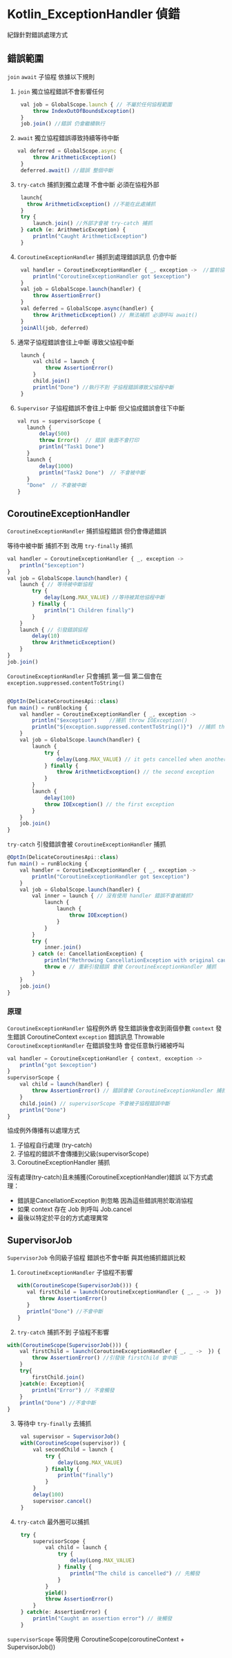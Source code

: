 # Kotlin_ExceptionHandler 偵錯

紀錄針對錯誤處理方式

## 錯誤範圍

`join` `await` 子協程 依據以下規則
1. `join` 獨立協程錯誤不會影響任何
   ```js
    val job = GlobalScope.launch { // 不屬於任何協程範圍
        throw IndexOutOfBoundsException() 
    }
    job.join() //錯誤 仍會繼續執行
   ```
2. `await` 獨立協程錯誤導致持續等待中斷
   ```js
   val deferred = GlobalScope.async {
        throw ArithmeticException() 
    }
    deferred.await() //錯誤 整個中斷
   ```
3. `try-catch` 捕抓到獨立處理 不會中斷 必須在協程外部
   ```js
    launch{
      throw ArithmeticException() //不能在此處捕抓
    }
    try {
        launch.join() //外部才會被 try-catch 捕抓
    } catch (e: ArithmeticException) {
        println("Caught ArithmeticException")
    }
   ```
4. `CoroutineExceptionHandler` 捕抓到處理錯誤訊息 仍會中斷
   ```js
    val handler = CoroutineExceptionHandler { _, exception ->  //當前協程的錯誤捕抓
        println("CoroutineExceptionHandler got $exception") 
    }
    val job = GlobalScope.launch(handler) {
        throw AssertionError()
    }
    val deferred = GlobalScope.async(handler) {
        throw ArithmeticException() // 無法補抓 必須呼叫 await()
    }
    joinAll(job, deferred)   
   ```
5. 通常子協程錯誤會往上中斷 導致父協程中斷
   ```js
    launch {
        val child = launch {
            throw AssertionError()
        }
        child.join()
        println("Done") //執行不到 子協程錯誤導致父協程中斷 
    }
   ```
6. `Supervisor` 子協程錯誤不會往上中斷 但父協成錯誤會往下中斷
   ```js
   val rus = supervisorScope {
      launch {
          delay(500)
          throw Error()  // 錯誤 後面不會打印
          println("Task1 Done")
      }
      launch {
          delay(1000)
          println("Task2 Done")  // 不會被中斷
      }
      "Done"  // 不會被中斷
   }
   ```

## CoroutineExceptionHandler

`CoroutineExceptionHandler` 捕抓協程錯誤 但仍會傳遞錯誤

等待中被中斷 捕抓不到 改用 `try-finally` 捕抓
```js
val handler = CoroutineExceptionHandler { _, exception -> 
    println("$exception") 
}
val job = GlobalScope.launch(handler) {
    launch { // 等待被中斷協程
        try {
            delay(Long.MAX_VALUE) //等待被其他協程中斷
        } finally {
            println("1 Children finally") 
        }
    }
    launch { // 引發錯誤協程
        delay(10)
        throw ArithmeticException()
    }
}
job.join() 
```

`CoroutineExceptionHandler` 只會捕抓 第一個
第二個會在 `exception.suppressed.contentToString()`
```js

@OptIn(DelicateCoroutinesApi::class)
fun main() = runBlocking {
    val handler = CoroutineExceptionHandler { _, exception ->
        println("$exception")    //捕抓 throw IOException()
        println("${exception.suppressed.contentToString()}")  //捕抓 throw ArithmeticException()
    }
    val job = GlobalScope.launch(handler) {
        launch {
            try {
                delay(Long.MAX_VALUE) // it gets cancelled when another sibling fails with IOException
            } finally {
                throw ArithmeticException() // the second exception
            }
        }
        launch {
            delay(100)
            throw IOException() // the first exception
        }
    }
    job.join()  
}
```

`try-catch` 引發錯誤會被 `CoroutineExceptionHandler` 捕抓

```js
@OptIn(DelicateCoroutinesApi::class)
fun main() = runBlocking {
    val handler = CoroutineExceptionHandler { _, exception ->
        println("CoroutineExceptionHandler got $exception")
    }
    val job = GlobalScope.launch(handler) {
        val inner = launch { // 沒有使用 handler 錯誤不會被捕抓?
            launch {
                launch {
                    throw IOException()
                }
            }
        }
        try {
            inner.join()
        } catch (e: CancellationException) {
            println("Rethrowing CancellationException with original cause")
            throw e // 重新引發錯誤 會被 CoroutineExceptionHandler 捕抓
        }
    }
    job.join()    
}
```

### 原理

`CoroutineExceptionHandler` 協程例外炳 發生錯誤後會收到兩個參數
  `context` 發生錯誤 CoroutineContext
  `exception` 錯誤訊息 Throwable
`CoroutineExceptionHandler` 在錯誤發生時 會從任意執行緒被呼叫
```js
val handler = CoroutineExceptionHandler { context, exception -> 
    println("got $exception") 
}
supervisorScope {
    val child = launch(handler) {
        throw AssertionError() // 錯誤會被 CoroutineExceptionHandler 捕抓
    }
    child.join() // supervisorScope 不會被子協程錯誤中斷
    println("Done")
}
```

協成例外傳播有以處理方式
1. 子協程自行處理 (try-catch)
2. 子協程的錯誤不會傳播到父級(supervisorScope)
3. CoroutineExceptionHandler 捕抓

沒有處理(try-catch)且未捕獲(CoroutineExceptionHandler)錯誤 以下方式處理：

- 錯誤是CancellationException 則忽略 因為這些錯誤用於取消協程
- 如果 context 存在 Job 則呼叫 Job.cancel 
- 最後以特定於平台的方式處理異常

## SupervisorJob

`SupervisorJob` 令同級子協程 錯誤也不會中斷 與其他捕抓錯誤比較
1. `CoroutineExceptionHandler` 子協程不影響
   ```js
   with(CoroutineScope(SupervisorJob())) {
      val firstChild = launch(CoroutineExceptionHandler { _, _ ->  }) {
          throw AssertionError()
      }
      println("Done") //不會中斷
   }
   ```
2. `try-catch` 捕抓不到 子協程不影響
  ```js
  with(CoroutineScope(SupervisorJob())) {
      val firstChild = launch(CoroutineExceptionHandler { _, _ ->  }) {
          throw AssertionError() //引發後 firstChild 會中斷
      }
      try{
          firstChild.join()
      }catch(e: Exception){
          println("Error") // 不會觸發
      }
      println("Done") //不會中斷
  }
  ```
3. 等待中 `try-finally` 去捕抓
   ```js
    val supervisor = SupervisorJob()
    with(CoroutineScope(supervisor)) {
        val secondChild = launch {
            try {
                delay(Long.MAX_VALUE)
            } finally {
                println("finally")
            }
        }
        delay(100)
        supervisor.cancel()
    }
   ```
4. `try-catch` 最外圈可以捕抓
   ```js
    try {
        supervisorScope {
            val child = launch {
                try {
                    delay(Long.MAX_VALUE) 
                } finally {
                    println("The child is cancelled") // 先觸發
                }
            }
            yield()
            throw AssertionError()
        }
    } catch(e: AssertionError) {
        println("Caught an assertion error") // 後觸發
    }
   ```

`supervisorScope` 等同使用 CoroutineScope(coroutineContext + SupervisorJob())